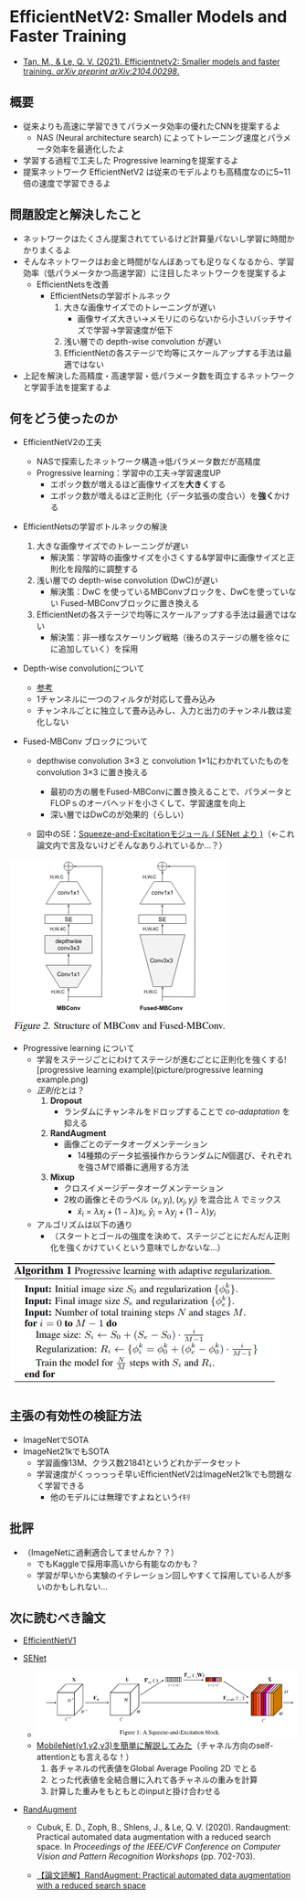 # EfficientNetV2: Smaller Models and Faster Training

- [Tan, M., & Le, Q. V. (2021). Efficientnetv2: Smaller models and faster training. *arXiv preprint arXiv:2104.00298*.](https://arxiv.org/abs/2104.00298)

## 概要

-  従来よりも高速に学習できてパラメータ効率の優れたCNNを提案するよ
   -  NAS (Neural architecture search) によってトレーニング速度とパラメータ効率を最適化したよ
-  学習する過程で工夫した Progressive learningを提案するよ
-  提案ネットワーク EfficientNetV2 は従来のモデルよりも高精度なのに5~11倍の速度で学習できるよ

## 問題設定と解決したこと

- ネットワークはたくさん提案されてているけど計算量パないし学習に時間かかりまくるよ
- そんなネットワークはお金と時間がなんぼあっても足りなくなるから、学習効率（低パラメータかつ高速学習）に注目したネットワークを提案するよ
  - EfficientNetsを改善
    - EfficientNetsの学習ボトルネック
      1. 大きな画像サイズでのトレーニングが遅い
         - 画像サイズ大きい→メモリにのらないから小さいバッチサイズで学習→学習速度が低下
      2. 浅い層での depth-wise convolution が遅い
      3. EfficientNetの各ステージで均等にスケールアップする手法は最適ではない
- 上記を解決した高精度・高速学習・低パラメータ数を両立するネットワークと学習手法を提案するよ

## 何をどう使ったのか

- EfficientNetV2の工夫
  - NASで探索したネットワーク構造→低パラメータ数だが高精度
  - Progressive learning：学習中の工夫→学習速度UP
    - エポック数が増えるほど画像サイズを**大きく**する
    - エポック数が増えるほど正則化（データ拡張の度合い）を**強く**かける
- EfficientNetsの学習ボトルネックの解決
  1. 大きな画像サイズでのトレーニングが遅い
     - 解決策：学習時の画像サイズを小さくする&学習中に画像サイズと正則化を段階的に調整する
  2. 浅い層での depth-wise convolution (DwC)が遅い
     - 解決策：DwC を使っているMBConvブロックを、DwCを使っていない Fused-MBConvブロックに置き換える
  3. EfficientNetの各ステージで均等にスケールアップする手法は最適ではない
     - 解決策：非一様なスケーリング戦略（後ろのステージの層を徐々にに追加していく）を採用
- Depth-wise convolutionについて
  - [参考](https://www.robotech-note.com/entry/2017/12/27/084952)
  - 1チャンネルに一つのフィルタが対応して畳み込み
  - チャンネルごとに独立して畳み込みし、入力と出力のチャンネル数は変化しない

- Fused-MBConv ブロックについて
  - depthwise convolution 3×3 と convolution 1×1にわかれていたものを convolution 3×3 に置き換える
    - 最初の方の層をFused-MBConvに置き換えることで、パラメータとFLOPｓのオーバヘッドを小さくして、学習速度を向上
    - 深い層ではDwCのが効果的（らしい）

  - 図中のSE：[Squeeze-and-Excitationモジュール ( SENet より )](https://openaccess.thecvf.com/content_cvpr_2018/papers/Hu_Squeeze-and-Excitation_Networks_CVPR_2018_paper.pdf)（←これ論文内で言及ないけどそんなありふれているか…？）


![Fused-MBConv](picture/Fused-MBConv.png)

- Progressive learning について
  - 学習をステージごとにわけてステージが進むごとに正則化を強くする![progressive learning example](picture/progressive learning example.png)
  - *正則化*とは？
    1. **Dropout**
       - ランダムにチャンネルをドロップすることで *co-adaptation* を抑える
    2. **RandAugment**
       - 画像ごとのデータオーグメンテーション
         - 14種類のデータ拡張操作からランダムに$N$個選び、それぞれを強さ$M$で順番に適用する方法
    3. **Mixup**
       - クロスイメージデータオーグメンテーション
       - 2枚の画像とそのラベル $(x_i, y_i), (x_j, y_j)$ を混合比 $\lambda$ でミックス
         - $\hat x_i  = \lambda x_j + (1-\lambda) x_i, \ \hat y_i = \lambda y_j + (1-\lambda)y_i$
  - アルゴリズムは以下の通り
    - （スタートとゴールの強度を決めて、ステージごとにだんだん正則化を強くかけていくという意味でしかないな…）

![Progressive learning algorithm](picture/Progressive%20learning%20algorithm.png)

## 主張の有効性の検証方法

- ImageNetでSOTA
- ImageNet21kでもSOTA
  - 学習画像13M、クラス数21841というどれかデータセット
  - 学習速度がくっっっっそ早いEfficientNetV2はImageNet21kでも問題なく学習できる
    - 他のモデルには無理ですよねというｲｷﾘ


## 批評

- （ImageNetに過剰適合してませんか？？）
  - でもKaggleで採用率高いから有能なのかも？
  - 学習が早いから実験のイテレーション回しやすくて採用している人が多いのかもしれない…


## 次に読むべき論文

- [EfficientNetV1](https://arxiv.org/abs/1905.11946)

- [SENet](https://openaccess.thecvf.com/content_cvpr_2018/papers/Hu_Squeeze-and-Excitation_Networks_CVPR_2018_paper.pdf)
  - ![squeeze-and-Excitation block](picture/squeeze-and-Excitation_block.png)
  - [MobileNet(v1,v2,v3)を簡単に解説してみた](https://qiita.com/omiita/items/77dadd5a7b16a104df83)（チャネル方向のself-attentionとも言えるな！）
    1. 各チャネルの代表値をGlobal Average Pooling 2D でとる
    2. とった代表値を全結合層に入れて各チャネルの重みを計算
    3. 計算した重みをもともとのinputと掛け合わせる

- [RandAugment](https://arxiv.org/abs/1909.13719)

  - Cubuk, E. D., Zoph, B., Shlens, J.,  & Le, Q. V. (2020). Randaugment: Practical automated data  augmentation with a reduced search space. In *Proceedings of the IEEE/CVF Conference on Computer Vision and Pattern Recognition Workshops* (pp. 702-703).

  - [【論文読解】RandAugment: Practical automated data augmentation with a reduced search space](https://qiita.com/takoroy/items/e2f1ee627311be5d879d)

